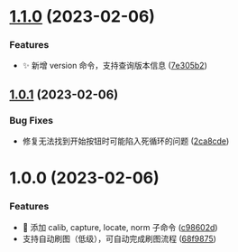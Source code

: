 # [1.1.0](https://github.com/zhangxianbing/fdjj/compare/v1.0.1...v1.1.0) (2023-02-06)


### Features

* :sparkles: 新增 version 命令，支持查询版本信息 ([7e305b2](https://github.com/zhangxianbing/fdjj/commit/7e305b2217022a50f15249979e83e6228ef02666))

## [1.0.1](https://github.com/zhangxianbing/fdjj/compare/v1.0.0...v1.0.1) (2023-02-06)


### Bug Fixes

* 修复无法找到开始按钮时可能陷入死循环的问题 ([2ca8cde](https://github.com/zhangxianbing/fdjj/commit/2ca8cde945c6e87a119f75260b0432e4f043760d))

# 1.0.0 (2023-02-06)


### Features

* :tada: 添加 calib, capture, locate, norm 子命令 ([c98602d](https://github.com/zhangxianbing/fdjj/commit/c98602dcc4ec6d2c3d6d0fad5a1387263981216b))
* 支持自动刷图（低级），可自动完成刷图流程 ([68f9875](https://github.com/zhangxianbing/fdjj/commit/68f9875c9b8698f11dd2c23ed36e77e4b6a5c34c))
